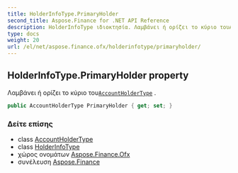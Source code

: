 ```yaml
---
title: HolderInfoType.PrimaryHolder
second_title: Aspose.Finance for .NET API Reference
description: HolderInfoType ιδιοκτησία. Λαμβάνει ή ορίζει το κύριο τουAccountHolderType .
type: docs
weight: 20
url: /el/net/aspose.finance.ofx/holderinfotype/primaryholder/
---
```

## HolderInfoType.PrimaryHolder property

Λαμβάνει ή ορίζει το κύριο του[`AccountHolderType`](../../accountholdertype/) .

```csharp
public AccountHolderType PrimaryHolder { get; set; }
```

### Δείτε επίσης

* class [AccountHolderType](../../accountholdertype/)
* class [HolderInfoType](../)
* χώρος ονομάτων [Aspose.Finance.Ofx](../../holderinfotype/)
* συνέλευση [Aspose.Finance](../../../)


